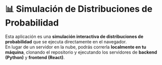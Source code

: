 # 📊 Simulación de Distribuciones de Probabilidad

Esta aplicación es una **simulación interactiva de distribuciones de probabilidad** que se ejecuta directamente en el navegador.  
En lugar de un servidor en la nube, podrás correrla **localmente en tu máquina**, clonando el repositorio y ejecutando los servidores de **backend (Python)** y **frontend (React)**.  

